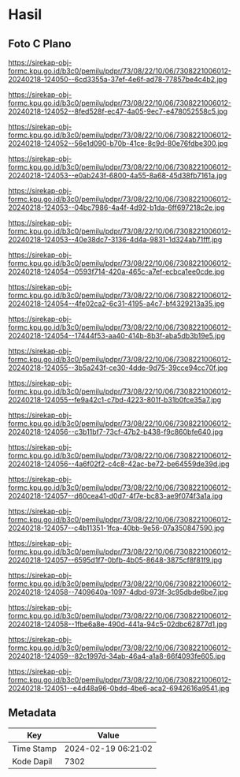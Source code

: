 # Hasil

## Foto C Plano

https://sirekap-obj-formc.kpu.go.id/b3c0/pemilu/pdpr/73/08/22/10/06/7308221006012-20240218-124050--6cd3355a-37ef-4e6f-ad78-77857be4c4b2.jpg

https://sirekap-obj-formc.kpu.go.id/b3c0/pemilu/pdpr/73/08/22/10/06/7308221006012-20240218-124052--8fed528f-ec47-4a05-9ec7-e478052558c5.jpg

https://sirekap-obj-formc.kpu.go.id/b3c0/pemilu/pdpr/73/08/22/10/06/7308221006012-20240218-124052--56e1d090-b70b-41ce-8c9d-80e76fdbe300.jpg

https://sirekap-obj-formc.kpu.go.id/b3c0/pemilu/pdpr/73/08/22/10/06/7308221006012-20240218-124053--e0ab243f-6800-4a55-8a68-45d38fb7161a.jpg

https://sirekap-obj-formc.kpu.go.id/b3c0/pemilu/pdpr/73/08/22/10/06/7308221006012-20240218-124053--04bc7986-4a4f-4d92-b1da-6ff697218c2e.jpg

https://sirekap-obj-formc.kpu.go.id/b3c0/pemilu/pdpr/73/08/22/10/06/7308221006012-20240218-124053--40e38dc7-3136-4d4a-9831-1d324ab71fff.jpg

https://sirekap-obj-formc.kpu.go.id/b3c0/pemilu/pdpr/73/08/22/10/06/7308221006012-20240218-124054--0593f714-420a-465c-a7ef-ecbca1ee0cde.jpg

https://sirekap-obj-formc.kpu.go.id/b3c0/pemilu/pdpr/73/08/22/10/06/7308221006012-20240218-124054--4fe02ca2-6c31-4195-a4c7-bf4329213a35.jpg

https://sirekap-obj-formc.kpu.go.id/b3c0/pemilu/pdpr/73/08/22/10/06/7308221006012-20240218-124054--17444f53-aa40-414b-8b3f-aba5db3b19e5.jpg

https://sirekap-obj-formc.kpu.go.id/b3c0/pemilu/pdpr/73/08/22/10/06/7308221006012-20240218-124055--3b5a243f-ce30-4dde-9d75-39cce94cc70f.jpg

https://sirekap-obj-formc.kpu.go.id/b3c0/pemilu/pdpr/73/08/22/10/06/7308221006012-20240218-124055--fe9a42c1-c7bd-4223-801f-b31b0fce35a7.jpg

https://sirekap-obj-formc.kpu.go.id/b3c0/pemilu/pdpr/73/08/22/10/06/7308221006012-20240218-124056--c3b11bf7-73cf-47b2-b438-f9c860bfe640.jpg

https://sirekap-obj-formc.kpu.go.id/b3c0/pemilu/pdpr/73/08/22/10/06/7308221006012-20240218-124056--4a6f02f2-c4c8-42ac-be72-be64559de39d.jpg

https://sirekap-obj-formc.kpu.go.id/b3c0/pemilu/pdpr/73/08/22/10/06/7308221006012-20240218-124057--d60cea41-d0d7-4f7e-bc83-ae9f074f3a1a.jpg

https://sirekap-obj-formc.kpu.go.id/b3c0/pemilu/pdpr/73/08/22/10/06/7308221006012-20240218-124057--c4b11351-1fca-40bb-9e56-07a350847590.jpg

https://sirekap-obj-formc.kpu.go.id/b3c0/pemilu/pdpr/73/08/22/10/06/7308221006012-20240218-124057--6595d1f7-0bfb-4b05-8648-3875cf8f81f9.jpg

https://sirekap-obj-formc.kpu.go.id/b3c0/pemilu/pdpr/73/08/22/10/06/7308221006012-20240218-124058--7409640a-1097-4dbd-973f-3c95dbde6be7.jpg

https://sirekap-obj-formc.kpu.go.id/b3c0/pemilu/pdpr/73/08/22/10/06/7308221006012-20240218-124058--1fbe6a8e-490d-441a-94c5-02dbc62877d1.jpg

https://sirekap-obj-formc.kpu.go.id/b3c0/pemilu/pdpr/73/08/22/10/06/7308221006012-20240218-124059--82c1997d-34ab-46a4-a1a8-66f4093fe605.jpg

https://sirekap-obj-formc.kpu.go.id/b3c0/pemilu/pdpr/73/08/22/10/06/7308221006012-20240218-124051--e4d48a96-0bdd-4be6-aca2-6942616a9541.jpg


## Metadata

| Key        | Value               |
| ---------- | ------------------- |
| Time Stamp | 2024-02-19 06:21:02 |
| Kode Dapil | 7302                |



